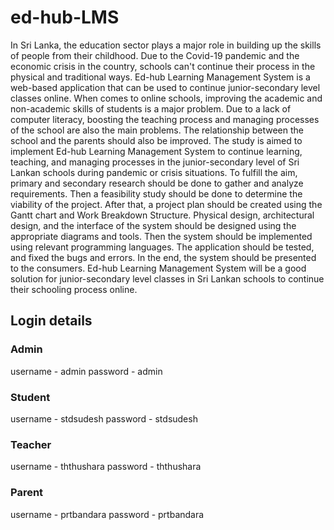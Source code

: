 # ed-hub-LMS
In Sri Lanka, the education sector plays a major role in building up the skills of people from their childhood. Due to the Covid-19 pandemic and the economic crisis in the country, schools can't continue their process in the physical and traditional ways. Ed-hub Learning Management System is a web-based application that can be used to continue junior-secondary level classes online. When comes to online schools, improving the academic and non-academic skills of students is a major problem. Due to a lack of computer literacy, boosting the teaching process and managing processes of the school are also the main problems. The relationship between the school and the parents should also be improved. The study is aimed to implement Ed-hub Learning Management System to continue learning, teaching, and managing processes in the junior-secondary level of Sri Lankan schools during pandemic or crisis situations. To fulfill the aim, primary and secondary research should be done to gather and analyze requirements. Then a feasibility study should be done to determine the viability of the project. After that, a project plan should be created using the Gantt chart and Work Breakdown Structure. Physical design, architectural design, and the interface of the system should be designed using the appropriate diagrams and tools. Then the system should be implemented using relevant programming languages. The application should be tested, and fixed the bugs and errors. In the end, the system should be presented to the consumers. Ed-hub Learning Management System will be a good solution for junior-secondary level classes in Sri Lankan schools to continue their schooling process online.
## Login details
### Admin
username - admin
password - admin
### Student
username - stdsudesh
password - stdsudesh
### Teacher
username - ththushara
password - ththushara
### Parent
username - prtbandara
password - prtbandara
